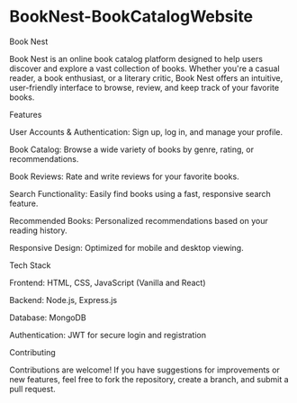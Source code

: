 # BookNest-BookCatalogWebsite

Book Nest

Book Nest is an online book catalog platform designed to help users discover and explore a vast collection of books. Whether you're a casual reader, a book enthusiast, or a literary critic, Book Nest offers an intuitive, user-friendly interface to browse, review, and keep track of your favorite books.

Features

User Accounts & Authentication: Sign up, log in, and manage your profile.

Book Catalog: Browse a wide variety of books by genre, rating, or recommendations.

Book Reviews: Rate and write reviews for your favorite books.

Search Functionality: Easily find books using a fast, responsive search feature.

Recommended Books: Personalized recommendations based on your reading history.

Responsive Design: Optimized for mobile and desktop viewing.

Tech Stack

Frontend: HTML, CSS, JavaScript (Vanilla and React)

Backend: Node.js, Express.js

Database: MongoDB

Authentication: JWT for secure login and registration

Contributing

Contributions are welcome! If you have suggestions for improvements or new features, feel free to fork the repository, create a branch, and submit a pull request.
